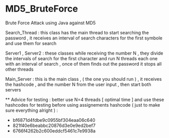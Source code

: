 # MD5_BruteForce
Brute Force Attack using Java against MD5

Search_Thread : this class has the main thread to start searching the password , it receives an interval
of search characters for the first symbole and use them for search


Server1 , Server2 : these classes while receiving the number N , they divide the intervals of search for
the first character and run N threads each one with an interval of search , once of them finds out the password
it stops all other threads


Main_Server : this is the main class , ( the one you should run ) , it receives the hashcode , and the number N
from the user input , then start both servers

** Advice for testing :
better use N=4 threads [ optimal time ]
and use these hashcodes for testing before using assignements hashcode ( just to make sure everything alright ) :
* bf6871d4fdbe9c0955bf304eaa06c640
* 821f40e6beabbc20876d3e0e9ed2bef7
* 6766f4262b2c600eddcf5461c7e9938a
